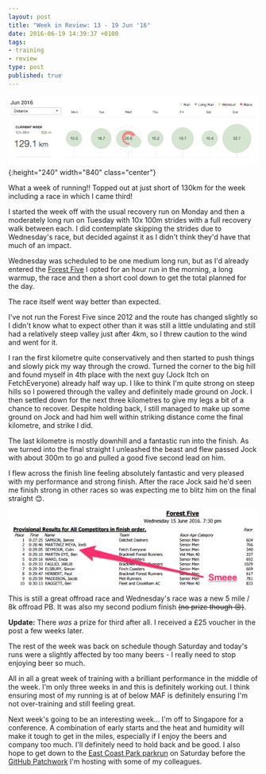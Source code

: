 ```yaml
---
layout: post
title: "Week in Review: 13 - 19 Jun '16"
date: 2016-06-19 14:39:37 +0100
tags:
- training
- review
type: post
published: true
---
```


![Week in Review: 13 - 19 Jun '16](/img/week-in-review-13-19Jun16.png){:height="240" width="840" class="center"}

What a week of running!! Topped out at just short of 130km for the week including a race in which I came third!

I started the week off with the usual recovery run on Monday and then a moderately long run on Tuesday with 10x 100m strides with a full recovery walk between each. I did contemplate skipping the strides due to Wednesday's race, but decided against it as I didn't think they'd have that much of an impact.

Wednesday was scheduled to be one medium long run, but as I'd already entered the [Forest Five](http://bfrraces.weebly.com/forest-5.html) I opted for an hour run in the morning, a long warmup, the race and then a short cool down to get the total planned for the day.

The race itself went way better than expected.

I've not run the Forest Five since 2012 and the route has changed slightly so I didn't know what to expect other than it was still a little undulating and still had a relatively steep valley just after 4km, so I threw caution to the wind and went for it.

I ran the first kilometre quite conservatively and then started to push things and slowly pick my way through the crowd. Turned the corner to the big hill and found myself in 4th place with the next guy (Jock Itch on FetchEveryone) already half way up. I like to think I'm quite strong on steep hills so I powered through the valley and definitely made ground on Jock. I then settled down for the next three kilometres to give my legs a bit of a chance to recover. Despite holding back, I still managed to make up some ground on Jock and had him well within striking distance come the final kilometre, and strike I did.

The last kilometre is mostly downhill and a fantastic run into the finish. As we turned into the final straight I unleashed the beast and flew passed Jock with about 300m to go and pulled a good five second lead on him.

I flew across the finish line feeling absolutely fantastic and very pleased with my performance and strong finish. After the race Jock said he'd seen me finish strong in other races so was expecting me to blitz him on the final straight :blush:.

[![Forest Five 2016 Top 10](/img/Forest-Five-2016.png)](http://bfrraces.weebly.com/uploads/5/7/0/1/57012387/provisional_results.pdf)

This is still a great offroad race and Wednesday's race was a new 5 mile / 8k offroad PB.  It was also my second podium finish ~~(no prize though :cry:)~~.

**Update:** There _was_ a prize for third after all. I received a £25 voucher in the post a few weeks later.

The rest of the week was back on schedule though Saturday and today's runs were a slightly affected by too many beers - I really need to stop enjoying beer so much.

All in all a great week of training with a brilliant performance in the middle of the week.  I'm only three weeks in and this is definitely working out. I think ensuring most of my running is at of below MAF is definitely ensuring I'm not over-training and still feeling great.

Next week's going to be an interesting week... I'm off to Singapore for a conference. A combination of early starts and the heat and humidity will make it tough to get in the miles, especially if I enjoy the beers and company too much. I'll definitely need to hold back and be good.  I also hope to get down to the [East Coast Park parkrun](http://www.parkrun.sg/eastcoastpark/) on Saturday before the [GitHub Patchwork](https://github.com/blog/2177-patchwork-singapore) I'm hosting with some of my colleagues.
